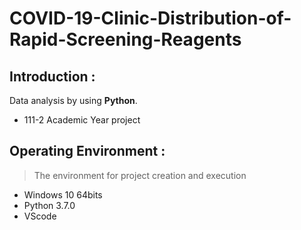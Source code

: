 # COVID-19-Clinic-Distribution-of-Rapid-Screening-Reagents  
## Introduction :  
Data analysis by using **Python**. 
- 111-2 Academic Year project

## Operating Environment :  
> The environment for project creation and execution
- Windows 10 64bits 
- Python 3.7.0   
- VScode
